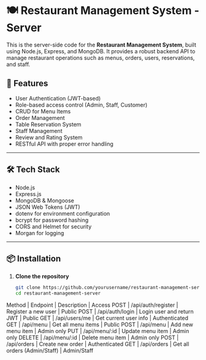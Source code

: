 # 🍽️ Restaurant Management System - Server

This is the server-side code for the **Restaurant Management System**, built using Node.js, Express, and MongoDB. It provides a robust backend API to manage restaurant operations such as menus, orders, users, reservations, and staff.

## 🚀 Features

- User Authentication (JWT-based)
- Role-based access control (Admin, Staff, Customer)
- CRUD for Menu Items
- Order Management
- Table Reservation System
- Staff Management
- Review and Rating System
- RESTful API with proper error handling

---

## 🛠️ Tech Stack

- Node.js
- Express.js
- MongoDB & Mongoose
- JSON Web Tokens (JWT)
- dotenv for environment configuration
- bcrypt for password hashing
- CORS and Helmet for security
- Morgan for logging

---

## 📦 Installation

1. **Clone the repository**
   ```bash
   git clone https://github.com/yourusername/restaurant-management-server.git
   cd restaurant-management-server


Method | Endpoint | Description | Access
POST | /api/auth/register | Register a new user | Public
POST | /api/auth/login | Login user and return JWT | Public
GET | /api/users/me | Get current user info | Authenticated
GET | /api/menu | Get all menu items | Public
POST | /api/menu | Add new menu item | Admin only
PUT | /api/menu/:id | Update menu item | Admin only
DELETE | /api/menu/:id | Delete menu item | Admin only
POST | /api/orders | Create new order | Authenticated
GET | /api/orders | Get all orders (Admin/Staff) | Admin/Staff
